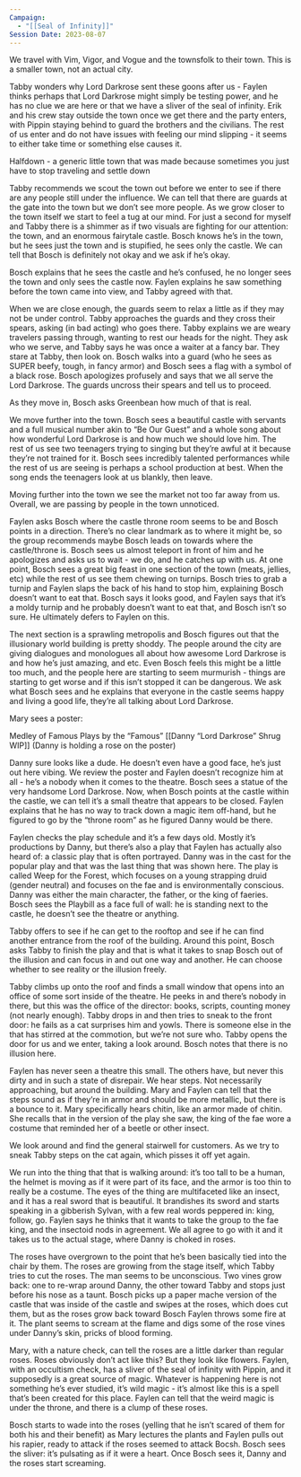 ```yaml
---
Campaign:
  - "[[Seal of Infinity]]"
Session Date: 2023-08-07
---
```

We travel with Vim, Vigor, and Vogue and the townsfolk to their town. This is a smaller town, not an actual city.

Tabby wonders why Lord Darkrose sent these goons after us - Faylen thinks perhaps that Lord Darkrose might simply be testing power, and he has no clue we are here or that we have a sliver of the seal of infinity. Erik and his crew stay outside the town once we get there and the party enters, with Pippin staying behind to guard the brothers and the civilians. The rest of us enter and do not have issues with feeling our mind slipping - it seems to either take time or something else causes it.

Halfdown - a generic little town that was made because sometimes you just have to stop traveling and settle down

Tabby recommends we scout the town out before we enter to see if there are any people still under the influence. We can tell that there are guards at the gate into the town but we don’t see more people. As we grow closer to the town itself we start to feel a tug at our mind. For just a second for myself and Tabby there is a shimmer as if two visuals are fighting for our attention: the town, and an enormous fairytale castle. Bosch knows he’s in the town, but he sees just the town and is stupified, he sees only the castle. We can tell that Bosch is definitely not okay and we ask if he’s okay.

Bosch explains that he sees the castle and he’s confused, he no longer sees the town and only sees the castle now. Faylen explains he saw something before the town came into view, and Tabby agreed with that.

When we are close enough, the guards seem to relax a little as if they may not be under control. Tabby approaches the guards and they cross their spears, asking (in bad acting) who goes there. Tabby explains we are weary travelers passing through, wanting to rest our heads for the night. They ask who we serve, and Tabby says he was once a waiter at a fancy bar. They stare at Tabby, then look on. Bosch walks into a guard (who he sees as SUPER beefy, tough, in fancy armor) and Bosch sees a flag with a symbol of a black rose. Bosch apologizes profusely and says that we all serve the Lord Darkrose. The guards uncross their spears and tell us to proceed.

As they move in, Bosch asks Greenbean how much of that is real.

We move further into the town. Bosch sees a beautiful castle with servants and a full musical number akin to “Be Our Guest” and a whole song about how wonderful Lord Darkrose is and how much we should love him. The rest of us see two teenagers trying to singing but they’re awful at it because they’re not trained for it. Bosch sees incredibly talented performances while the rest of us are seeing is perhaps a school production at best. When the song ends the teenagers look at us blankly, then leave.

Moving further into the town we see the market not too far away from us. Overall, we are passing by people in the town unnoticed.

Faylen asks Bosch where the castle throne room seems to be and Bosch points in a direction. There’s no clear landmark as to where it might be, so the group recommends maybe Bosch leads on towards where the castle/throne is. Bosch sees us almost teleport in front of him and he apologizes and asks us to wait - we do, and he catches up with us. At one point, Bosch sees a great big feast in one section of the town (meats, jellies, etc) while the rest of us see them chewing on turnips. Bosch tries to grab a turnip and Faylen slaps the back of his hand to stop him, explaining Bosch doesn’t want to eat that. Bosch says it looks good, and Faylen says that it’s a moldy turnip and he probably doesn’t want to eat that, and Bosch isn’t so sure. He ultimately defers to Faylen on this.

The next section is a sprawling metropolis and Bosch figures out that the illusionary world building is pretty shoddy. The people around the city are giving dialogues and monologues all about how awesome Lord Darkrose is and how he’s just amazing, and etc. Even Bosch feels this might be a little too much, and the people here are starting to seem murmurish - things are starting to get worse and if this isn’t stopped it can be dangerous. We ask what Bosch sees and he explains that everyone in the castle seems happy and living a good life, they’re all talking about Lord Darkrose.

Mary sees a poster:

Medley of Famous Plays by the “Famous” [[Danny “Lord Darkrose” Shrug WIP]] (Danny is holding a rose on the poster)

Danny sure looks like a dude. He doesn’t even have a good face, he’s just out here vibing. We review the poster and Faylen doesn’t recognize him at all - he’s a nobody when it comes to the theatre. Bosch sees a statue of the very handsome Lord Darkrose. Now, when Bosch points at the castle within the castle, we can tell it’s a small theatre that appears to be closed. Faylen explains that he has no way to track down a magic item off-hand, but he figured to go by the “throne room” as he figured Danny would be there.

Faylen checks the play schedule and it’s a few days old. Mostly it’s productions by Danny, but there’s also a play that Faylen has actually also heard of: a classic play that is often portrayed. Danny was in the cast for the popular play and that was the last thing that was shown here. The play is called Weep for the Forest, which focuses on a young strapping druid (gender neutral) and focuses on the fae and is environmentally conscious. Danny was either the main character, the father, or the king of faeries. Bosch sees the Playbill as a face full of wall: he is standing next to the castle, he doesn’t see the theatre or anything.

Tabby offers to see if he can get to the rooftop and see if he can find another entrance from the roof of the building. Around this point, Bosch asks Tabby to finish the play and that is what it takes to snap Bosch out of the illusion and can focus in and out one way and another. He can choose whether to see reality or the illusion freely.

Tabby climbs up onto the roof and finds a small window that opens into an office of some sort inside of the theatre. He peeks in and there’s nobody in there, but this was the office of the director: books, scripts, counting money (not nearly enough). Tabby drops in and then tries to sneak to the front door: he fails as a cat surprises him and yowls. There is someone else in the that has stirred at the commotion, but we’re not sure who. Tabby opens the door for us and we enter, taking a look around. Bosch notes that there is no illusion here.

Faylen has never seen a theatre this small. The others have, but never this dirty and in such a state of disrepair. We hear steps. Not necessarily approaching, but around the building. Mary and Faylen can tell that the steps sound as if they’re in armor and should be more metallic, but there is a bounce to it. Mary specifically hears chitin, like an armor made of chitin. She recalls that in the version of the play she saw, the king of the fae wore a costume that reminded her of a beetle or other insect.

We look around and find the general stairwell for customers. As we try to sneak Tabby steps on the cat again, which pisses it off yet again.

We run into the thing that that is walking around: it’s too tall to be a human, the helmet is moving as if it were part of its face, and the armor is too thin to really be a costume. The eyes of the thing are multifaceted like an insect, and it has a real sword that is beautiful. It brandishes its sword and starts speaking in a gibberish Sylvan, with a few real words peppered in: king, follow, go. Faylen says he thinks that it wants to take the group to the fae king, and the insectoid nods in agreement. We all agree to go with it and it takes us to the actual stage, where Danny is choked in roses.

The roses have overgrown to the point that he’s been basically tied into the chair by them. The roses are growing from the stage itself, which Tabby tries to cut the roses. The man seems to be unconscious. Two vines grow back: one to re-wrap around Danny, the other toward Tabby and stops just before his nose as a taunt. Bosch picks up a paper mache version of the castle that was inside of the castle and swipes at the roses, which does cut them, but as the roses grow back toward Bosch Faylen throws some fire at it. The plant seems to scream at the flame and digs some of the rose vines under Danny’s skin, pricks of blood forming.

Mary, with a nature check, can tell the roses are a little darker than regular roses. Roses obviously don’t act like this? But they look like flowers. Faylen, with an occultism check, has a sliver of the seal of infinity with Pippin, and it supposedly is a great source of magic. Whatever is happening here is not something he’s ever studied, it’s wild magic - it’s almost like this is a spell that’s been created for this place. Faylen can tell that the weird magic is under the throne, and there is a clump of these roses.

Bosch starts to wade into the roses (yelling that he isn’t scared of them for both his and their benefit) as Mary lectures the plants and Faylen pulls out his rapier, ready to attack if the roses seemed to attack Bocsh. Bosch sees the sliver: it’s pulsating as if it were a heart. Once Bosch sees it, Danny and the roses start screaming.